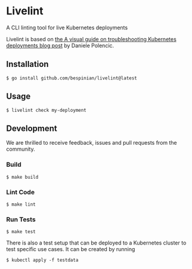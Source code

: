 # Livelint

A CLI linting tool for live Kubernetes deployments

Livelint is based on [the A visual guide on troubleshooting Kubernetes deployments blog post](https://learnk8s.io/troubleshooting-deployments) by Daniele Polencic.

## Installation

```shell
$ go install github.com/bespinian/livelint@latest
```

## Usage

```shell
$ livelint check my-deployment
```

## Development

We are thrilled to receive feedback, issues and pull requests from the community.

### Build

```shell
$ make build
```

### Lint Code

```shell
$ make lint
```

### Run Tests

```shell
$ make test
```

There is also a test setup that can be deployed to a Kubernetes cluster to test specific use cases. It can be created by running

```
$ kubectl apply -f testdata
```
